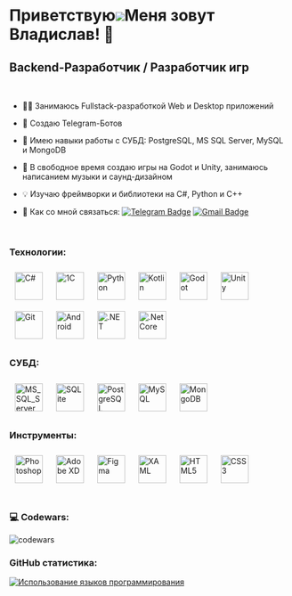 Приветствую![](https://user-images.githubusercontent.com/18350557/176309783-0785949b-9127-417c-8b55-ab5a4333674e.gif)Меня зовут Владислав! 👾
===

Backend-Разработчик / Разработчик игр
---

<br/>

- 👨‍💻 Занимаюсь Fullstack-разработкой Web и Desktop приложений
  
- 🤖 Создаю Telegram-Ботов

- 🍒 Имею навыки работы с СУБД: PostgreSQL, MS SQL Server, MySQL и MongoDB

- 🎨 В свободное время создаю игры на Godot и Unity, занимаюсь написанием музыки и саунд-дизайном

- 💡 Изучаю фреймворки и библиотеки на C#, Python и C++

- 🍂 Как со мной связаться: [![Telegram Badge](https://img.shields.io/badge/-vladislavbedin-blue?style=flat&logo=Telegram&logoColor=white)](https://t.me/mindless_muse) [![Gmail Badge](https://img.shields.io/badge/-Gmail-red?style=flat&logo=Gmail&logoColor=white)](mailto:mindlessmuse.666@gmail.com) 

<br/>

### Технологии:
<div align="left">  
<a href="https://docs.microsoft.com/en-us/dotnet/csharp/" target="_blank"><img style="margin: 10px" src="https://profilinator.rishav.dev/skills-assets/csharp-original.svg" alt="C#" height="50" /></a>  
<a href="https://1c.ru/" target="_blank"><img style="margin: 10px" src="https://b2field.com/wp-content/uploads/2019/05/integrations-1c-header-img_ru.png" alt="1C" height="50" /></a>
<a href="https://www.python.org/" target="_blank"><img style="margin: 10px" src="https://profilinator.rishav.dev/skills-assets/python-original.svg" alt="Python" height="50" /></a>  
<a href="https://kotlinlang.org/" target="_blank"><img style="margin: 10px" src="https://profilinator.rishav.dev/skills-assets/kotlinlang-icon.svg" alt="Kotlin" height="50" /></a> 
<a href="https://godotengine.org/" target="_blank"><img style="margin: 10px" src="https://res.cloudinary.com/daily-now/image/upload/s--ZTW5R_kJ--/f_auto/v1727120006/squads/6da83cbf-4fde-4c81-b91a-f25c050e1370" alt="Godot" height="50" /></a>
<a href="https://unity.com/" target="_blank"><img style="margin: 10px" src="https://profilinator.rishav.dev/skills-assets/unity.png" alt="Unity" height="50" /></a>  
<a href="https://github.com/" target="_blank"><img style="margin: 10px" src="https://profilinator.rishav.dev/skills-assets/git-scm-icon.svg" alt="Git" height="50" /></a>  
<a href="https://www.android.com/intl/en_in/" target="_blank"><img style="margin: 10px" src="https://profilinator.rishav.dev/skills-assets/android-original-wordmark.svg" alt="Android" height="50" /></a>  
<a href="https://dotnet.microsoft.com/download/dotnet-framework" target="_blank"><img style="margin: 10px" src="https://profilinator.rishav.dev/skills-assets/dot-net-original-wordmark.svg" alt=".NET" height="50" /></a>  
<a href="https://dotnet.microsoft.com/download" target="_blank"><img style="margin: 10px" src="https://profilinator.rishav.dev/skills-assets/dotnetcore.png" alt=".Net Core" height="50" /></a>
</div>

</td><td valign="top" width="33%">

### СУБД:
<div align="left">  
<a href="https://www.microsoft.com/ru-ru/sql-server" target="_blank"><img style="margin: 10px" src="https://softmap.ru/upload/iblock/869/8690dc718ca8d996c4de8aa4618fd921.jpg" alt="MS_SQL_Server" height="50" /></a>
<a href="https://www.sqlite.org/" target="_blank"><img style="margin: 10px" src="https://i.pinimg.com/736x/a0/f8/78/a0f878f4a9e3e2851957042d5e819288.jpg" alt="SQLite" height="50" /></a>
<a href="https://www.postgresql.org/" target="_blank"><img style="margin: 10px" src="https://profilinator.rishav.dev/skills-assets/postgresql-original-wordmark.svg" alt="PostgreSQL" height="50" /></a> 
<a href="https://www.mysql.com/" target="_blank"><img style="margin: 10px" src="https://profilinator.rishav.dev/skills-assets/mysql-original-wordmark.svg" alt="MySQL" height="50" /></a>  
<a href="https://www.mongodb.com/" target="_blank"><img style="margin: 10px" src="https://profilinator.rishav.dev/skills-assets/mongodb-original-wordmark.svg" alt="MongoDB" height="50" /></a>  
</div>  

</td><td valign="top" width="33%">
  
### Инструменты:
<div align="left">  
<a href="https://www.adobe.com/in/products/photoshop.html" target="_blank"><img style="margin: 10px" src="https://profilinator.rishav.dev/skills-assets/photoshop-plain.svg" alt="Photoshop" height="50" /></a>  
<a href="https://www.adobe.com/in/products/xd.html" target="_blank"><img style="margin: 10px" src="https://profilinator.rishav.dev/skills-assets/adobexd.png" alt="Adobe XD" height="50" /></a>  
<a href="https://www.figma.com/" target="_blank"><img style="margin: 10px" src="https://profilinator.rishav.dev/skills-assets/figma-icon.svg" alt="Figma" height="50" /></a>  
<a href="https://docs.microsoft.com/en-us/dotnet/desktop/wpf/xaml/" target="_blank"><img style="margin: 10px" src="https://profilinator.rishav.dev/skills-assets/xaml.png" alt="XAML" height="50" /></a>  
<a href="https://en.wikipedia.org/wiki/HTML5" target="_blank"><img style="margin: 10px" src="https://profilinator.rishav.dev/skills-assets/html5-original-wordmark.svg" alt="HTML5" height="50" /></a>  
<a href="https://www.w3schools.com/css/" target="_blank"><img style="margin: 10px" src="https://profilinator.rishav.dev/skills-assets/css3-original-wordmark.svg" alt="CSS3" height="50" /></a>  
</div>

</td><td valign="top" width="33%">

<br/>

### 💻 Codewars:

![codewars](https://www.codewars.com/users/MindlessMuse666/badges/large)

### GitHub статистика:

<a href="https://github.com/MindlessMuse666" align="left"><img src="https://github-readme-stats.vercel.app/api/top-langs/?username=MindlessMuse666&langs_count=10&title_color=0891b2&text_color=ffffff&icon_color=0891b2&bg_color=1c1917&hide_border=true&locale=en&custom_title=Top%20%Languages" alt="Использование языков программирования" /></a>
